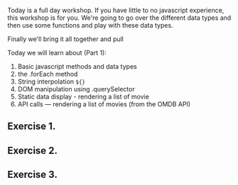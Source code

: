<!-- Here you can find all the instructions to the days challenges -->

Today is a full day workshop. If you have little to no javascript experience, this workshop is for you.
We're going to go over the different data types and then use some functions and play with these data types.

Finally we'll bring it all together and pull

Today we will learn about (Part 1):

1. Basic javascript methods and data types
2. the .forEach method
3. String interpolation `${}`
3. DOM manipulation using .querySelector
4. Static data display - rendering a list of movie
5. API calls — rendering a list of movies (from the OMDB API)

Exercise 1.
- 


Exercise 2.
- 

Exercise 3. 
- 

